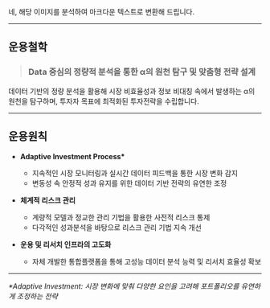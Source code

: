 네, 해당 이미지를 분석하여 마크다운 텍스트로 변환해 드립니다.

---

## **운용철학**

> ### Data 중심의 정량적 분석을 통한 α의 원천 탐구 및 맞춤형 전략 설계

데이터 기반의 정량 분석을 활용해 시장 비효율성과 정보 비대칭 속에서 발생하는 α의 원천을 탐구하며, 투자자 목표에 최적화된 투자전략을 수립합니다.

---

## **운용원칙**

* **Adaptive Investment Process\***
  * 지속적인 시장 모니터링과 실시간 데이터 피드백을 통한 시장 변화 감지
  * 변동성 속 안정적 성과 유지를 위한 데이터 기반 전략의 유연한 조정

* **체계적 리스크 관리**
  * 계량적 모델과 정교한 관리 기법을 활용한 사전적 리스크 통제
  * 다각적인 성과분석을 바탕으로 리스크 관리 기법 지속 개선

* **운용 및 리서치 인프라의 고도화**
  * 자체 개발한 통합플랫폼을 통해 고성능 데이터 분석 능력 및 리서치 효율성 확보

---
*\*Adaptive Investment: 시장 변화에 맞춰 다양한 요인을 고려해 포트폴리오를 유연하게 조정하는 전략*
